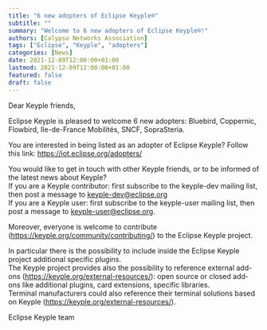 ```yaml
---
title: "6 new adopters of Eclipse Keyple®"
subtitle: ""
summary: "Welcome to 6 new adopters of Eclipse Keyple®!"
authors: [Calypso Networks Association]
tags: ["Eclipse", "Keyple", "adopters"]
categories: [News]
date: 2021-12-09T12:00:00+01:00
lastmod: 2021-12-09T12:00:00+01:00
featured: false
draft: false
---
```


Dear Keyple friends,

Eclipse Keyple is pleased to welcome 6 new adopters: Bluebird, Coppernic, Flowbird, Ile-de-France Mobilités, SNCF, SopraSteria.

You are interested in being listed as an adopter of Eclipse Keyple? Follow this link: https://iot.eclipse.org/adopters/

You would like to get in touch with other Keyple friends, or to be informed of the latest news about Keyple?\
If you are a Keyple contributor: first subscribe to the keyple-dev mailing list, then post a message to keyple-dev@eclipse.org\
If you are a Keyple user: first subscribe to the keyple-user mailing list, then post a message to keyple-user@eclipse.org.

Moreover, everyone is welcome to contribute (https://keyple.org/community/contributing/) to the Eclipse Keyple project.

In particular there is the possibility to include inside the Eclipse Keyple project additional specific plugins.\
The Keyple project provides also the possibility to reference external add-ons (https://keyple.org/external-resources/): open source or closed add-ons like additional plugins, card extensions, specific libraries.\
Terminal manufacturers could also reference their terminal solutions based on Keyple (https://keyple.org/external-resources/).

Eclipse Keyple team